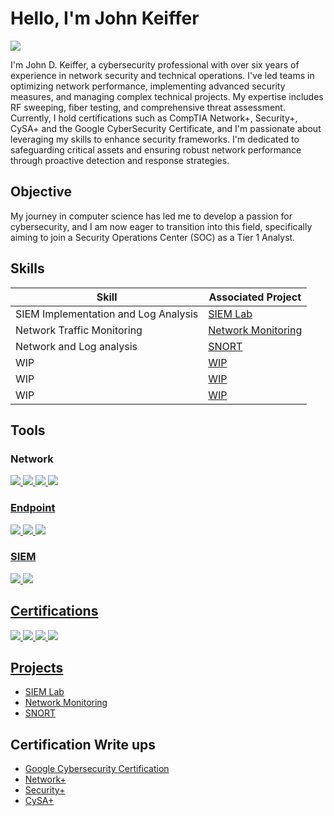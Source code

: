 # Hello, I'm John Keiffer
<a href="https://www.linkedin.com/in/john-keiffer-a6ab47227/"><img src="https://img.shields.io/badge/-LinkedIn-0072b1?&style=for-the-badge&logo=linkedin&logoColor=white" /></a>



I'm John D. Keiffer, a cybersecurity professional with over six years of experience in network security and technical operations. I've led teams in optimizing network performance, implementing advanced security measures, and managing complex technical projects. My expertise includes RF sweeping, fiber testing, and comprehensive threat assessment. Currently, I hold certifications such as CompTIA Network+, Security+, CySA+ and the Google CyberSecurity Certificate, and I'm passionate about leveraging my skills to enhance security frameworks. I'm dedicated to safeguarding critical assets and ensuring robust network performance through proactive detection and response strategies.

## Objective


My journey in computer science has led me to develop a passion for cybersecurity, and I am now eager to transition into this field, specifically aiming to join a Security Operations Center (SOC) as a Tier 1 Analyst.

## Skills

| Skill                                          | Associated Project         |
|------------------------------------------------|----------------------------|
| SIEM Implementation and Log Analysis           | <a href="https://github.com/GrimmKeiffer/SIEM-Lab">SIEM Lab</a>|
| Network Traffic Monitoring                     | <a href="https://github.com/GrimmKeiffer/Network-Analysis">Network Monitoring</a>|
| Network and Log analysis                       | <a href="https://github.com/GrimmKeiffer/Snort">SNORT</a>|
| WIP                                            | <a href="https://google.com">WIP</a>|
| WIP                                            | <a href="https://google.com">WIP</a>|
| WIP                                            | <a href="https://google.com">WIP</a>|

## Tools

### Network
<div>
    <a href=""><img src="https://img.shields.io/badge/-Wireshark-1679A7?&style=for-the-badge&logo=Wireshark&logoColor=white" />
    <a href="https://github.com/GrimmKeiffer/Snort"><img src="https://img.shields.io/badge/Snort-orange?logo=snort&logoColor=white&style=for-the-badge" />
    <a href=""><img src="https://img.shields.io/badge/-Zeek-777BB4?&style=for-the-badge&logo=Zeek&logoColor=white" />
    <a href=""><img src="https://img.shields.io/badge/NetworkMiner-purple?logo=networkminer&logoColor=white&style=for-the-badge" />
</div>

### Endpoint
<div>
    <a href=""><img src="https://img.shields.io/badge/Wazuh-blue?logo=wazuh&logoColor=white&style=for-the-badge" />
    <a href=""><img src="https://img.shields.io/badge/Monday%20Monitor-blue?logo=monday&logoColor=white&style=for-the-badge" />
    <a href=""><img src="https://img.shields.io/badge/Windows%20Event%20Logs-red?logo=windows&logoColor=white&style=for-the-badge" />
</div>

### SIEM
<div>
    <a href="https://github.com/GrimmKeiffer/SIEM-Lab"><img src="https://img.shields.io/badge/-Splunk-000000?&style=for-the-badge&logo=Splunk&logoColor=white" />
    <a href=""><img src="https://img.shields.io/badge/-ELK-005571?&style=for-the-badge&logo=ELK&logoColor=white" />
</div>

## Certifications
<div>
<a href="https://github.com/GrimmKeiffer/GoogleCS"><img src="https://img.shields.io/badge/Google%20Cybersecurity%20Certification-white?logo=google&logoColor=black&style=for-the-badge" />
<a href="https://github.com/GrimmKeiffer/CompTIA-NetworkPlus"><img src="https://img.shields.io/badge/Network%2B%20-darkred?logo=comptia&logoColor=white&style=for-the-badge" />
<a href="https://github.com/GrimmKeiffer/SecurityPlus"><img src="https://img.shields.io/badge/Security%2B%20-darkred?logo=comptia&logoColor=white&style=for-the-badge" />
<a href="https://github.com/GrimmKeiffer/CySAplus"><img src="https://img.shields.io/badge/CySA%2B%20-darkred?logo=comptia&logoColor=white&style=for-the-badge" />
</div>

## Projects
- <a href="https://github.com/GrimmKeiffer/SIEM-Lab">SIEM Lab</a>
- <a href="https://github.com/GrimmKeiffer/Network-Analysis">Network Monitoring</a>
- <a href="https://github.com/GrimmKeiffer/Snort">SNORT</a>

## Certification Write ups
- <a href="https://github.com/GrimmKeiffer/GoogleCS">Google Cybersecurity Certification</a>
- <a href="https://github.com/GrimmKeiffer/CompTIA-NetworkPlus">Network+</a>
- <a href="https://github.com/GrimmKeiffer/SecurityPlus">Security+</a>
- <a href="https://github.com/GrimmKeiffer/CySAplus">CySA+</a>
